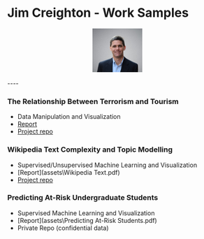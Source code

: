 # Jim Creighton - Work Samples
<p align="center">
  <img src="assets\Jim%20Creighton.jpg" height="100px"/>
</p>
----
  
### The Relationship Between Terrorism and Tourism  
* Data Manipulation and Visualization  
* [Report](assets\Terrorism_Tourism_Final_Report.pdf)  
* [Project repo](https://github.com/jimcreighton/milestone-project)  
  
### Wikipedia Text Complexity and Topic Modelling  
* Supervised/Unsupervised Machine Learning and Visualization  
* [Report](assets\Wikipedia Text.pdf)  
* [Project repo](https://github.com/jimcreighton/ai_and_jim_siads694)  
  
### Predicting At-Risk Undergraduate Students  
* Supervised Machine Learning and Visualization  
* [Report](assets\Predicting At-Risk Students.pdf)  
* Private Repo (confidential data)  
